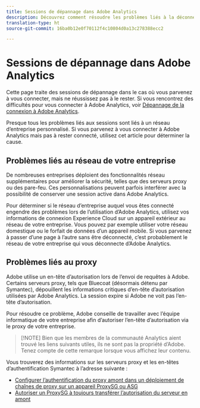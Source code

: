 ```yaml
---
title: Sessions de dépannage dans Adobe Analytics
description: Découvrez comment résoudre les problèmes liés à la déconnexion d’Adobe Analytics.
translation-type: ht
source-git-commit: 16ba0b12e0f70112f4c10804d0a13c278388ecc2

---
```



# Sessions de dépannage dans Adobe Analytics

Cette page traite des sessions de dépannage dans le cas où vous parvenez à vous connecter, mais ne réussissez pas à le rester. Si vous rencontrez des difficultés pour vous connecter à Adobe Analytics, voir [Dépannage de la connexion à Adobe Analytics](troubleshoot-login.md).

Presque tous les problèmes liés aux sessions sont liés à un réseau d’entreprise personnalisé. Si vous parvenez à vous connecter à Adobe Analytics mais pas à rester connecté, utilisez cet article pour déterminer la cause.

## Problèmes liés au réseau de votre entreprise

De nombreuses entreprises déploient des fonctionnalités réseau supplémentaires pour améliorer la sécurité, telles que des serveurs proxy ou des pare-feu. Ces personnalisations peuvent parfois interférer avec la possibilité de conserver une session active dans Adobe Analytics.

Pour déterminer si le réseau d’entreprise auquel vous êtes connecté engendre des problèmes lors de l’utilisation d’Adobe Analytics, utilisez vos informations de connexion Experience Cloud sur un appareil extérieur au réseau de votre entreprise. Vous pouvez par exemple utiliser votre réseau domestique ou le forfait de données d’un appareil mobile. Si vous parvenez à passer d’une page à l’autre sans être déconnecté, c’est probablement le réseau de votre entreprise qui vous déconnecte d’Adobe Analytics.

## Problèmes liés au proxy

Adobe utilise un en-tête d’autorisation lors de l’envoi de requêtes à Adobe. Certains serveurs proxy, tels que Bluecoat (désormais détenu par Symantec), dépouillent les informations critiques d’en-tête d’autorisation utilisées par Adobe Analytics. La session expire si Adobe ne voit pas l’en-tête d’autorisation.

Pour résoudre ce problème, Adobe conseille de travailler avec l’équipe informatique de votre entreprise afin d’autoriser l’en-tête d’autorisation via le proxy de votre entreprise.

> [!NOTE] Bien que les membres de la communauté Analytics aient trouvé les liens suivants utiles, ils ne sont pas la propriété d’Adobe. Tenez compte de cette remarque lorsque vous affichez leur contenu.

Vous trouverez des informations sur les serveurs proxy et les en-têtes d’authentification Symantec à l’adresse suivante :

* [Configurer l’authentification du proxy amont dans un déploiement de chaînes de proxy sur un appareil ProxySG ou ASG](https://support.symantec.com/en_US/article.TECH246122.html)
* [Autoriser un ProxySG à toujours transférer l’autorisation du serveur en amont](https://support.symantec.com/en_US/article.TECH244708.html)
